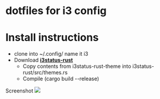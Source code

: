 # dotfiles for i3 config

# Install instructions
* clone into ~/.config/ name it i3
* Download [**i3status-rust**](https://github.com/greshake/i3status-rust)
  * Copy contents from i3status-rust-theme into i3status-rust/src/themes.rs
  * Compile (cargo build --release)

Screenshot
<img src="https://i.imgur.com/PxtQNpk.png">
